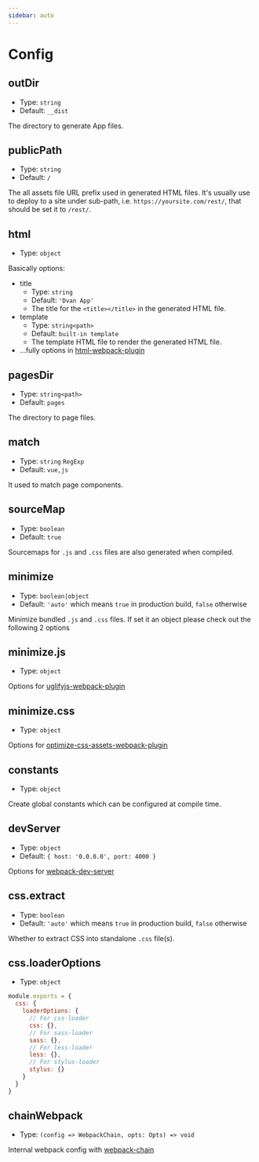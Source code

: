 ```yaml
---
sidebar: auto
---
```


# Config

## outDir
- Type: `string`
- Default: `__dist`

The directory to generate App files.

## publicPath
- Type: `string`
- Default: `/`

The all assets file URL prefix used in generated HTML files. It's usually use to deploy to a site under sub-path, i.e. `https://yoursite.com/rest/`, that should be set it to `/rest/`.

## html
- Type: `object`

Basically options:

- title
  - Type: `string`
  - Default: `'Dvan App'`
  - The title for the `<title></title>` in the generated HTML file.
- template
  - Type: `string<path>`
  - Default: `built-in template`
  - The template HTML file to render the generated HTML file.
- ...fully options in [html-webpack-plugin](https://github.com/jantimon/html-webpack-plugin#options)

## pagesDir
- Type: `string<path>`
- Default: `pages`

The directory to page files.

## match
- Type: `string` `RegExp`
- Default: `vue,js`

It used to match page components.

## sourceMap
- Type: `boolean`
- Default: `true`

Sourcemaps for `.js` and `.css` files are also generated when compiled.

## minimize
- Type: `boolean|object`
- Default: `'auto'` which means `true` in production build, `false` otherwise

Minimize bundled `.js` and `.css` files.
If set it an object please check out the following 2 options

## minimize.js
- Type: `object`

Options for [uglifyjs-webpack-plugin](https://www.npmjs.com/package/uglifyjs-webpack-plugin#options)

## minimize.css
- Type: `object`

Options for [optimize-css-assets-webpack-plugin](https://www.npmjs.com/package/optimize-css-assets-webpack-plugin)

## constants
- Type: `object`

Create global constants which can be configured at compile time.

## devServer
- Type: `object`
- Default: `{ host: '0.0.0.0', port: 4000 }`

Options for [webpack-dev-server](https://webpack.js.org/configuration/dev-server/#devserver)

## css.extract
- Type: `boolean`
- Default: `'auto'` which means `true` in production build, `false` otherwise

Whether to extract CSS into standalone `.css` file(s).

## css.loaderOptions
- Type: `object`

```js
module.exports = {
  css: {
    loaderOptions: {
      // For css-loader
      css: {},
      // For sass-loader
      sass: {},
      // For less-loader
      less: {},
      // For stylus-loader
      stylus: {}
    }
  }
}
```

## chainWebpack
- Type: `(config => WebpackChain, opts: Opts) => void`

Internal webpack config with [webpack-chain](https://github.com/neutrinojs/webpack-chain)